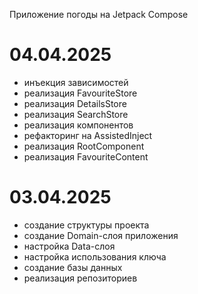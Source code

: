 Приложение погоды на Jetpack Compose

# 04.04.2025
- инъекция зависимостей
- реализация FavouriteStore
- реализация DetailsStore
- реализация SearchStore
- реализация компонентов
- рефакторинг на AssistedInject
- реализация RootComponent
- реализация FavouriteContent

# 03.04.2025
- создание структуры проекта
- создание Domain-слоя приложения
- настройка Data-слоя
- настройка использования ключа
- создание базы данных
- реализация репозиториев
